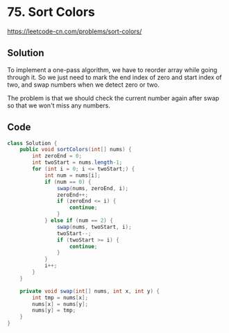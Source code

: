 # 75. Sort Colors
https://leetcode-cn.com/problems/sort-colors/

## Solution
To implement a one-pass algorithm, we have to reorder array while going through it. So we just need to mark the end index of zero and start index of two, and swap numbers when we detect zero or two.

The problem is that we should check the current number again after swap so that we won't miss any numbers.

## Code
```java
class Solution {
    public void sortColors(int[] nums) {
        int zeroEnd = 0;
        int twoStart = nums.length-1;
        for (int i = 0; i <= twoStart;) {
            int num = nums[i];
            if (num == 0) {
                swap(nums, zeroEnd, i);
                zeroEnd++;
                if (zeroEnd <= i) {
                    continue;
                }
            } else if (num == 2) {
                swap(nums, twoStart, i);
                twoStart--;
                if (twoStart >= i) {
                    continue;
                }
            }
            i++;
        }
    }

    private void swap(int[] nums, int x, int y) {
        int tmp = nums[x];
        nums[x] = nums[y];
        nums[y] = tmp;
    }
}
